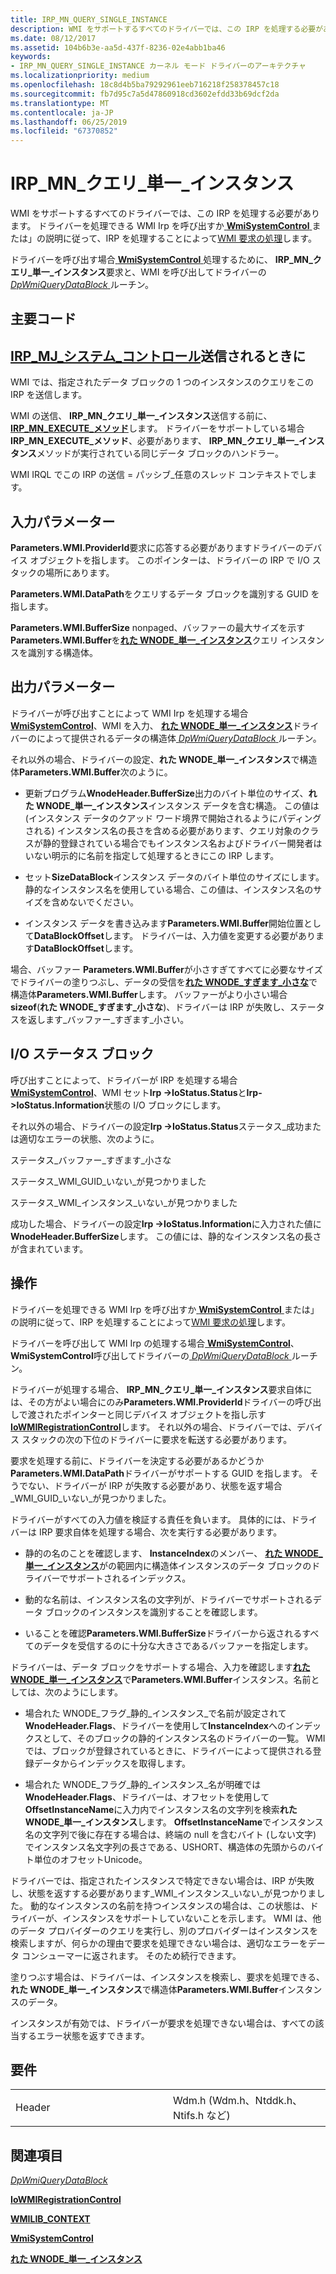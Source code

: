 ```yaml
---
title: IRP_MN_QUERY_SINGLE_INSTANCE
description: WMI をサポートするすべてのドライバーでは、この IRP を処理する必要があります。
ms.date: 08/12/2017
ms.assetid: 104b6b3e-aa5d-437f-8236-02e4abb1ba46
keywords:
- IRP_MN_QUERY_SINGLE_INSTANCE カーネル モード ドライバーのアーキテクチャ
ms.localizationpriority: medium
ms.openlocfilehash: 18c8d4b5ba79292961eeb716218f258378457c18
ms.sourcegitcommit: fb7d95c7a5d47860918cd3602efdd33b69dcf2da
ms.translationtype: MT
ms.contentlocale: ja-JP
ms.lasthandoff: 06/25/2019
ms.locfileid: "67370852"
---
```

# <a name="irpmnquerysingleinstance"></a>IRP\_MN\_クエリ\_単一\_インスタンス


WMI をサポートするすべてのドライバーでは、この IRP を処理する必要があります。 ドライバーを処理できる WMI Irp を呼び出すか[ **WmiSystemControl** ](https://docs.microsoft.com/windows-hardware/drivers/ddi/content/wmilib/nf-wmilib-wmisystemcontrol)または」の説明に従って、IRP を処理することによって[WMI 要求の処理](https://docs.microsoft.com/windows-hardware/drivers/kernel/handling-wmi-requests)します。

ドライバーを呼び出す場合[ **WmiSystemControl** ](https://docs.microsoft.com/windows-hardware/drivers/ddi/content/wmilib/nf-wmilib-wmisystemcontrol)処理するために、 **IRP\_MN\_クエリ\_単一\_インスタンス**要求と、WMI を呼び出してドライバーの[ *DpWmiQueryDataBlock* ](https://docs.microsoft.com/windows-hardware/drivers/ddi/content/wmilib/nc-wmilib-wmi_query_datablock_callback)ルーチン。

<a name="major-code"></a>主要コード
----------

[**IRP\_MJ\_システム\_コントロール**](irp-mj-system-control.md)送信されるときに
---------

WMI では、指定されたデータ ブロックの 1 つのインスタンスのクエリをこの IRP を送信します。

WMI の送信、 **IRP\_MN\_クエリ\_単一\_インスタンス**送信する前に、 [ **IRP\_MN\_EXECUTE\_メソッド**](irp-mn-execute-method.md)します。 ドライバーをサポートしている場合**IRP\_MN\_EXECUTE\_メソッド**、必要があります、 **IRP\_MN\_クエリ\_単一\_インスタンス**メソッドが実行されている同じデータ ブロックのハンドラー。

WMI IRQL でこの IRP の送信 = パッシブ\_任意のスレッド コンテキストでします。

## <a name="input-parameters"></a>入力パラメーター


**Parameters.WMI.ProviderId**要求に応答する必要がありますドライバーのデバイス オブジェクトを指します。 このポインターは、ドライバーの IRP で I/O スタックの場所にあります。

**Parameters.WMI.DataPath**をクエリするデータ ブロックを識別する GUID を指します。

**Parameters.WMI.BufferSize** nonpaged、バッファーの最大サイズを示す**Parameters.WMI.Buffer**を[**れた WNODE\_単一\_インスタンス**](https://docs.microsoft.com/windows-hardware/drivers/ddi/content/wmistr/ns-wmistr-tagwnode_single_instance)クエリ インスタンスを識別する構造体。

## <a name="output-parameters"></a>出力パラメーター


ドライバーが呼び出すことによって WMI Irp を処理する場合[ **WmiSystemControl**](https://docs.microsoft.com/windows-hardware/drivers/ddi/content/wmilib/nf-wmilib-wmisystemcontrol)、WMI を入力、 [**れた WNODE\_単一\_インスタンス**](https://docs.microsoft.com/windows-hardware/drivers/ddi/content/wmistr/ns-wmistr-tagwnode_single_instance)ドライバーのによって提供されるデータの構造体[ *DpWmiQueryDataBlock* ](https://docs.microsoft.com/windows-hardware/drivers/ddi/content/wmilib/nc-wmilib-wmi_query_datablock_callback)ルーチン。

それ以外の場合、ドライバーの設定、**れた WNODE\_単一\_インスタンス**で構造体**Parameters.WMI.Buffer**次のように。

-   更新プログラム**WnodeHeader.BufferSize**出力のバイト単位のサイズ、**れた WNODE\_単一\_インスタンス**インスタンス データを含む構造。 この値は (インスタンス データのクアッド ワード境界で開始されるようにパディングされる) インスタンス名の長さを含める必要があります、クエリ対象のクラスが静的登録されている場合でもインスタンス名およびドライバー開発者はいない明示的に名前を指定して処理するときにこの IRP します。

-   セット**SizeDataBlock**インスタンス データのバイト単位のサイズにします。 静的なインスタンス名を使用している場合、この値は、インスタンス名のサイズを含めないでください。

-   インスタンス データを書き込みます**Parameters.WMI.Buffer**開始位置として**DataBlockOffset**します。 ドライバーは、入力値を変更する必要があります**DataBlockOffset**します。

場合、バッファー **Parameters.WMI.Buffer**が小さすぎてすべてに必要なサイズでドライバーの塗りつぶし、データの受信を[**れた WNODE\_すぎます\_小さな**](https://docs.microsoft.com/windows-hardware/drivers/ddi/content/wmistr/ns-wmistr-tagwnode_too_small)で構造体**Parameters.WMI.Buffer**します。 バッファーがより小さい場合**sizeof**(**れた WNODE\_すぎます\_小さな**)、ドライバーは IRP が失敗し、ステータスを返します\_バッファー\_すぎます\_小さい。

## <a name="io-status-block"></a>I/O ステータス ブロック


呼び出すことによって、ドライバーが IRP を処理する場合[ **WmiSystemControl**](https://docs.microsoft.com/windows-hardware/drivers/ddi/content/wmilib/nf-wmilib-wmisystemcontrol)、WMI セット**Irp -&gt;IoStatus.Status**と**Irp-&gt;IoStatus.Information**状態の I/O ブロックにします。

それ以外の場合、ドライバーの設定**Irp -&gt;IoStatus.Status**ステータス\_成功または適切なエラーの状態、次のように。

ステータス\_バッファー\_すぎます\_小さな

ステータス\_WMI\_GUID\_いない\_が見つかりました

ステータス\_WMI\_インスタンス\_いない\_が見つかりました

成功した場合、ドライバーの設定**Irp -&gt;IoStatus.Information**に入力された値に**WnodeHeader.BufferSize**します。 この値には、静的なインスタンス名の長さが含まれています。

<a name="operation"></a>操作
---------

ドライバーを処理できる WMI Irp を呼び出すか[ **WmiSystemControl** ](https://docs.microsoft.com/windows-hardware/drivers/ddi/content/wmilib/nf-wmilib-wmisystemcontrol)または」の説明に従って、IRP を処理することによって[WMI 要求の処理](https://docs.microsoft.com/windows-hardware/drivers/kernel/handling-wmi-requests)します。

ドライバーを呼び出して WMI Irp の処理する場合[ **WmiSystemControl**](https://docs.microsoft.com/windows-hardware/drivers/ddi/content/wmilib/nf-wmilib-wmisystemcontrol)、 **WmiSystemControl**呼び出してドライバーの[ *DpWmiQueryDataBlock* ](https://docs.microsoft.com/windows-hardware/drivers/ddi/content/wmilib/nc-wmilib-wmi_query_datablock_callback)ルーチン。

ドライバーが処理する場合、 **IRP\_MN\_クエリ\_単一\_インスタンス**要求自体には、その方がよい場合にのみ**Parameters.WMI.ProviderId**ドライバーの呼び出しで渡されたポインターと同じデバイス オブジェクトを指し示す[ **IoWMIRegistrationControl**](https://docs.microsoft.com/windows-hardware/drivers/ddi/content/wdm/nf-wdm-iowmiregistrationcontrol)します。 それ以外の場合、ドライバーでは、デバイス スタックの次の下位のドライバーに要求を転送する必要があります。

要求を処理する前に、ドライバーを決定する必要があるかどうか**Parameters.WMI.DataPath**ドライバーがサポートする GUID を指します。 そうでない、ドライバーが IRP が失敗する必要があり、状態を返す場合\_WMI\_GUID\_いない\_が見つかりました。

ドライバーがすべての入力値を検証する責任を負います。 具体的には、ドライバーは IRP 要求自体を処理する場合、次を実行する必要があります。

-   静的の名のことを確認します、 **InstanceIndex**のメンバー、 [**れた WNODE\_単一\_インスタンス**](https://docs.microsoft.com/windows-hardware/drivers/ddi/content/wmistr/ns-wmistr-tagwnode_single_instance)がの範囲内に構造体インスタンスのデータ ブロックのドライバーでサポートされるインデックス。

-   動的な名前は、インスタンス名の文字列が、ドライバーでサポートされるデータ ブロックのインスタンスを識別することを確認します。

-   いることを確認**Parameters.WMI.BufferSize**ドライバーから返されるすべてのデータを受信するのに十分な大きさであるバッファーを指定します。

ドライバーは、データ ブロックをサポートする場合、入力を確認します[**れた WNODE\_単一\_インスタンス**](https://docs.microsoft.com/windows-hardware/drivers/ddi/content/wmistr/ns-wmistr-tagwnode_single_instance)で**Parameters.WMI.Buffer**インスタンス。名前としては、次のようにします。

-   場合れた WNODE\_フラグ\_静的\_インスタンス\_で名前が設定されて**WnodeHeader.Flags**、ドライバーを使用して**InstanceIndex**へのインデックスとして、そのブロックの静的インスタンス名のドライバーの一覧。 WMI では、ブロックが登録されているときに、ドライバーによって提供される登録データからインデックスを取得します。

-   場合れた WNODE\_フラグ\_静的\_インスタンス\_名が明確では**WnodeHeader.Flags**、ドライバーは、オフセットを使用して**OffsetInstanceName**に入力内でインスタンス名の文字列を検索**れた WNODE\_単一\_インスタンス**します。 **OffsetInstanceName**でインスタンス名の文字列で後に存在する場合は、終端の null を含むバイト (しない文字) でインスタンス名文字列の長さである、USHORT、構造体の先頭からのバイト単位のオフセットUnicode。

ドライバーでは、指定されたインスタンスで特定できない場合は、IRP が失敗し、状態を返すする必要があります\_WMI\_インスタンス\_いない\_が見つかりました。 動的なインスタンスの名前を持つインスタンスの場合は、この状態は、ドライバーが、インスタンスをサポートしていないことを示します。 WMI は、他のデータ プロバイダーのクエリを実行し、別のプロバイダーはインスタンスを検索しますが、何らかの理由で要求を処理できない場合は、適切なエラーをデータ コンシューマーに返されます。 そのため続行できます。

塗りつぶす場合は、ドライバーは、インスタンスを検索し、要求を処理できる、**れた WNODE\_単一\_インスタンス**で構造体**Parameters.WMI.Buffer**インスタンスのデータ。

インスタンスが有効では、ドライバーが要求を処理できない場合は、すべての該当するエラー状態を返すできます。

<a name="requirements"></a>要件
------------

<table>
<colgroup>
<col width="50%" />
<col width="50%" />
</colgroup>
<tbody>
<tr class="odd">
<td><p>Header</p></td>
<td>Wdm.h (Wdm.h、Ntddk.h、Ntifs.h など)</td>
</tr>
</tbody>
</table>

## <a name="see-also"></a>関連項目


[*DpWmiQueryDataBlock*](https://docs.microsoft.com/windows-hardware/drivers/ddi/content/wmilib/nc-wmilib-wmi_query_datablock_callback)

[**IoWMIRegistrationControl**](https://docs.microsoft.com/windows-hardware/drivers/ddi/content/wdm/nf-wdm-iowmiregistrationcontrol)

[**WMILIB\_CONTEXT**](https://docs.microsoft.com/windows-hardware/drivers/ddi/content/wmilib/ns-wmilib-_wmilib_context)

[**WmiSystemControl**](https://docs.microsoft.com/windows-hardware/drivers/ddi/content/wmilib/nf-wmilib-wmisystemcontrol)

[**れた WNODE\_単一\_インスタンス**](https://docs.microsoft.com/windows-hardware/drivers/ddi/content/wmistr/ns-wmistr-tagwnode_single_instance)

 

 




